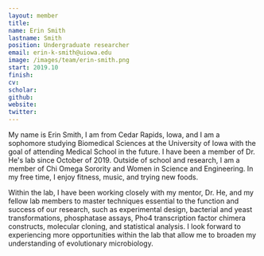 ```yaml
---
layout: member
title:
name: Erin Smith
lastname: Smith
position: Undergraduate researcher
email: erin-k-smith@uiowa.edu
image: /images/team/erin-smith.png 
start: 2019.10
finish:
cv: 
scholar: 
github: 
website: 
twitter: 
---
```


My name is Erin Smith, I am from Cedar Rapids, Iowa, and I am a sophomore studying Biomedical Sciences at the University of Iowa with the goal of attending Medical School in the future. I have been a member of Dr. He's lab since October of 2019. Outside of school and research, I am a member of Chi Omega Sorority and Women in Science and Engineering. In my free time, I enjoy fitness, music, and trying new foods.

Within the lab, I have been working closely with my mentor, Dr. He, and my fellow lab members to master techniques essential to the function and success of our research, such as experimental design, bacterial and yeast transformations, phosphatase assays, Pho4 transcription factor chimera constructs, molecular cloning, and statistical analysis. I look forward to experiencing more opportunities within the lab that allow me to broaden my understanding of evolutionary microbiology.
